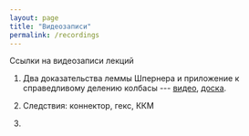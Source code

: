 ```yaml
---
layout: page
title: "Видеозаписи"
permalink: /recordings
---
```

Ссылки на видеозаписи лекций

1. Два доказательства леммы Шпернера и приложение к справедливому делению колбасы --- [видео](https://mit.zoom.us/rec/share/nlGMc6c_Qa-6DSJVqRlQnwrOHAjzBprX2jrW8a7uq5CL_GRJPbhY1i-Z8v4RcIBi.cRVlmcdt7QmnDiuU), [доска]({{site.baseurl}}/whiteboard/lec1.png).

2. Следствия: коннектор, гекс, ККМ

3. 
